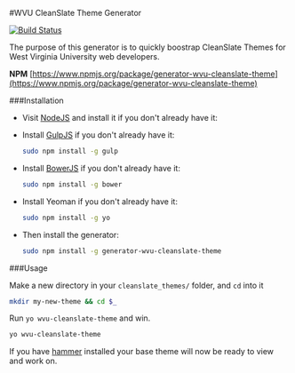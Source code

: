 #WVU CleanSlate Theme Generator

[![Build Status](https://travis-ci.org/wvuweb/generator-wvu-cleanslate-theme.svg?branch=master)](https://travis-ci.org/wvuweb/generator-wvu-cleanslate-theme)

The purpose of this generator is to quickly boostrap CleanSlate Themes for West Virginia University web developers.

**NPM** [https://www.npmjs.org/package/generator-wvu-cleanslate-theme](https://www.npmjs.org/package/generator-wvu-cleanslate-theme)


###Installation

* Visit [NodeJS](http://nodejs.org/) and install it if you don't already have it:

* Install [GulpJS](http://gulpjs.com/) if you don't already have it:

  ```bash
  sudo npm install -g gulp
  ```
  
* Install [BowerJS](http://bower.io/) if you don't already have it:

  ```bash
  sudo npm install -g bower
  ```

* Install Yeoman if you don't already have it:

  ```bash
  sudo npm install -g yo
  ```

* Then install the generator:

  ```bash
  sudo npm install -g generator-wvu-cleanslate-theme
  ```

###Usage

Make a new directory in your `cleanslate_themes/` folder, and `cd` into it

```bash
mkdir my-new-theme && cd $_
```

Run `yo wvu-cleanslate-theme` and win.

```bash
yo wvu-cleanslate-theme
```

If you have [hammer](https://github.com/wvuweb/hammer) installed your base theme will now be ready to view and work on.

